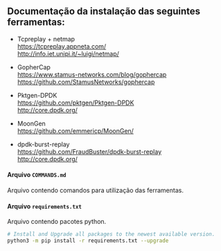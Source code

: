 ## Documentação da instalação das seguintes ferramentas:

- Tcpreplay + netmap  
https://tcpreplay.appneta.com/  
http://info.iet.unipi.it/~luigi/netmap/  

- GopherCap  
https://www.stamus-networks.com/blog/gophercap  
https://github.com/StamusNetworks/gophercap

- Pktgen-DPDK  
https://github.com/pktgen/Pktgen-DPDK  
http://core.dpdk.org/  

- MoonGen  
https://github.com/emmericp/MoonGen/

- dpdk-burst-replay  
https://github.com/FraudBuster/dpdk-burst-replay  
http://core.dpdk.org/  

#### Arquivo `COMMANDS.md`
Arquivo contendo comandos para utilização das ferramentas.

#### Arquivo `requirements.txt` 
Arquivo contendo pacotes python.

```bash
# Install and Upgrade all packages to the newest available version. 
python3 -m pip install -r requirements.txt --upgrade
```
